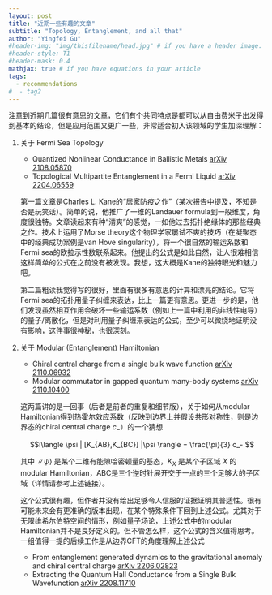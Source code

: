 ```yaml
---
layout: post
title: "近期一些有趣的文章"
subtitle: "Topology, Entanglement, and all that"
author: "Yingfei Gu"
#header-img: "img/thisfilename/head.jpg" # if you have a header image. or if you want to have a text style head, see the next line
#header-style: T1 
#header-mask: 0.4
mathjax: true # if you have equations in your article
tags:
  - recommendations
#  - tag2
---
```


注意到近期几篇很有意思的文章，它们有个共同特点是都可以从自由费米子出发得到基本的结论，但是应用范围又更广一些，非常适合初入该领域的学生加深理解：

1. 关于  Fermi Sea Topology 
    * Quantized Nonlinear Conductance in Ballistic Metals [arXiv 2108.05870](https://arxiv.org/abs/2108.05870)
    * Topological Multipartite Entanglement in a Fermi Liquid [arXiv 2204.06559](https://arxiv.org/abs/2204.06559)

    第一篇文章是Charles L. Kane的“居家防疫之作”（某次报告中提及，不知是否是玩笑话）。简单的说，他推广了一维的Landauer formula到一般维度，角度很独特。文章读起来有种“清爽”的感觉，一如他过去拓扑绝缘体的那些经典之作。技术上运用了Morse theory这个物理学家屡试不爽的技巧（在凝聚态中的经典成功案例是van Hove singularity），将一个很自然的输运系数和Fermi sea的欧拉示性数联系起来。他提出的公式是如此自然，让人很难相信这样简单的公式在之前没有被发现。我想，这大概是Kane的独特眼光和魅力吧。

    第二篇粗读我觉得写的很好，里面有很多有意思的计算和漂亮的结论。它将Fermi sea的拓扑用量子纠缠来表达，比上一篇更有意思。更进一步的是，他们发现虽然相互作用会破坏一些输运系数（例如上一篇中利用的非线性电导）的量子/离散化，但是对利用量子纠缠来表达的公式，至少可以微绕地证明没有影响，这件事很神秘，也很深刻。


2. 关于 Modular (Entanglement) Hamiltonian
    * Chiral central charge from a single bulk wave function [arXiv 2110.06932](https://arxiv.org/abs/2110.06932)
    * Modular commutator in gapped quantum many-body systems [arXiv 2110.10400](https://arxiv.org/abs/2110.10400)

    这两篇讲的是一回事（后者是前者的重复和细节版），关于如何从modular Hamiltonian得到热霍尔效应系数（反映到边界上并假设共形对称性，则是边界态的chiral central charge $c_-$）的一个猜想

    $$i\langle \psi | [K_{AB},K_{BC}] |\psi \rangle = \frac{\pi}{3} c_- $$

    其中 $\|\psi\rangle$ 是某个二维有能隙哈密顿量的基态，$K_X$ 是某个子区域 $X$ 的modular Hamiltonian，ABC是三个逆时针展开交于一点的三个足够大的子区域（详情请参考上述链接）。

    这个公式很有趣，但作者并没有给出足够令人信服的证据证明其普适性。很有可能未来会有更准确的版本出现，在某个特殊条件下回到上述公式。尤其对于无限维希尔伯特空间的情形，例如量子场论，上述公式中的modular Hamiltonian并不是良好定义的。但不管怎么样，这个公式的含义值得思考。一组值得一提的后续工作是从边界CFT的角度理解上述公式
    * From entanglement generated dynamics to the gravitational anomaly and chiral central charge [arXiv 2206.02823](https://arxiv.org/abs/2206.02823)
    * Extracting the Quantum Hall Conductance from a Single Bulk Wavefunction [arXiv 2208.11710](https://arxiv.org/abs/2208.11710)




